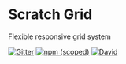 # Scratch Grid
Flexible responsive grid system 

[![Gitter](https://img.shields.io/gitter/room/nwjs/nw.js.svg)](https://gitter.im/scratch-css/grid)
[![npm (scoped)](https://img.shields.io/npm/v/@nikoloza/scratch-grid.svg)](https://www.npmjs.com/package/@nikoloza/scratch-grid)
[![David](https://img.shields.io/david/scratch-css/grid.svg)](https://www.npmjs.com/package/@nikoloza/scratch-grid)
